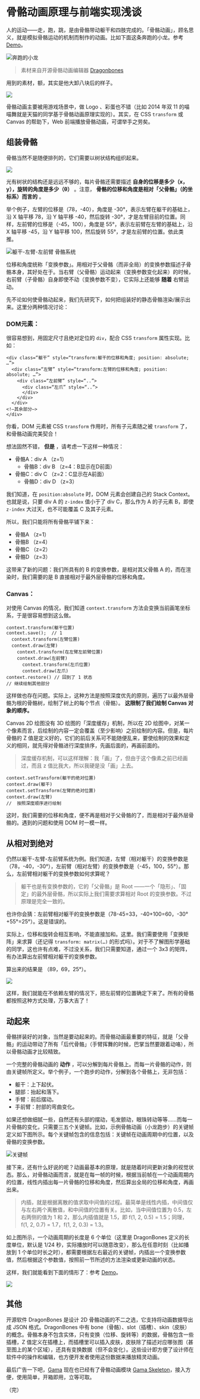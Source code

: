 # 骨骼动画原理与前端实现浅谈

人的运动——走，跑，跳，是由骨骼带动躯干和四肢完成的。「骨骼动画」，顾名思义，就是模拟骨骼运动的机制而制作的动画。比如下面这条奔跑的小龙。参考 [Demo](http://jsbin.com/seyita/1/edit?html,output)。

![奔跑的小龙](http://img.alicdn.com/tps/TB15qLcKFXXXXceXpXXXXXXXXXX-310-270.gif)

> 素材来自开源骨骼动画编辑器 [Dragonbones](http://dragonbones.github.io/)

用到的素材，额，其实是他大卸八块后的样子。

![](http://img.alicdn.com/tps/TB1rZG9KFXXXXX3XFXXXXXXXXXX-369-272.jpg)

骨骼动画主要被用游戏场景中，做 Logo 、彩蛋也不错（比如 2014 年双 11 的喵喵舞就是天猫的同学基于骨骼动画原理实现的）。其实，在 CSS `transform` 或 Canvas 的帮助下，Web 前端播放骨骼动画，可谓举手之劳矣。

## 组装骨骼

骨骼当然不是随便排列的，它们需要以树状结构组织起来。

![](http://img.alicdn.com/tps/TB17XvsKFXXXXXoXXXXXXXXXXXX-500-400.png)

光有树状的结构还是远远不够的，每片骨骼还需要描述 **自身的位移是多少（x，y），旋转的角度是多少（θ）** 。注意， **骨骼的位移和角度是相对「父骨骼」（的坐标系）而言的** 。

举个例子，左臂的位移是（78，-40），角度是 -30°，表示左臂在躯干的基础上，沿 X 轴平移 78，沿 Y 轴平移 -40，然后旋转 -30°，才是左臂目前的位置。同样，左前臂的位移是（-45，100），角度是 55°，表示左前臂在左臂的基础上，沿 X 轴平移 -45，沿 Y 轴平移 100，然后旋转 55°，才是左前臂的位置。依此类推。

![躯干-左臂-左前臂 骨骼系统](http://img.alicdn.com/tps/TB1umjqKFXXXXXeXFXXXXXXXXXX-439-514.png)

位移和角度统称「变换参数」。用相对于父骨骼（而非全局）的变换参数描述子骨骼本身，其好处在于。当右臂（父骨骼）运动起来（变换参数变化起来）的时候，右前臂（子骨骼）自身即使不动（变换参数不变），它实际上还能够 **随着** 右臂运动。

先不论如何使骨骼动起来，我们先研究下，如何把组装好的静态骨骼渲染/展示出来。这里分两种情况讨论：

### DOM元素：

很容易想到，用固定尺寸且绝对定位的 `div`，配合 CSS `transform` 属性实现。比如：

```
<div class=“躯干” style=“transform:躯干的位移和角度; position: absolute; …”>
  <div class=“左臂” style=“transform:左臂的位移和角度; position: absolute; …”>
    <div class=“左前臂” style=“..”>
      <div class=“左爪” style=“..”>
      </div>
    </div>
  </div>
<!—其余部分—>
</div>
```

你看，DOM 元素被 CSS `transform` 作用时，所有子元素随之被 `transform` 了，和骨骼动画完美契合！

想法固然不错， **但是** ，请考虑一下这样一种情况：

- 骨骼A：div A （z=1）
    - 骨骼B：div B （z=4：B显示在D前面） 
- 骨骼C：div C （z=2：C显示在A前面）
    - 骨骼D：div D （z=3）

我们知道，在 `position:absolute` 时，DOM 元素会创建自己的 Stack Context。也就是说，只要 div A 的 `z-index` 值小于了 div C，那么作为 A 的子元素 B，即使 `z-index` 大过天，也不可能覆盖 C 及其子元素。

所以，我们只能将所有骨骼平铺下来：

- 骨骼A （z=1）
- 骨骼B （z=4）
- 骨骼C （z=2）
- 骨骼D （z=3）

这带来了新的问题：我们所具有的 B 的变换参数，是相对其父骨骼 A 的，而在渲染时，我们需要的是 B 直接相对于最外层骨骼的位移和角度。

### Canvas：

对使用 Canvas 的情况，我们知道 `context.transform` 方法会变换当前画笔坐标系，于是很容易想到这么做。

```
context.transform(躯干位置)
context.save();  // 1
  context.transform(左臂位置)
  context.draw(左臂)
    context.transform(在左臂左前臂位置)
    context.draw(左前臂)
      context.transform(左爪位置)
      context.draw(左爪)
context.restore() // 回到了 1 状态
// 继续绘制其他部分
```

这样做也存在问题。实际上，这种方法是按照深度优先的原则，遍历了以最外层骨骼为根的骨骼树，绘制了树上的每个节点（骨骼）。 **这限制了我们绘制 Canvas 对象的顺序。**

Canvas 2D 绘图没有 3D 绘图的「深度缓存」机制，所以在 2D 绘图中，对某一个像素而言，后绘制的内容一定会覆盖（至少影响）之前绘制的内容。但是，每片骨骼的 Z 值是定义好的，它们的前后关系可不能随便乱来，要使绘制的效果和定义的相同，就先得对骨骼进行深度排序，先画后面的，再画前面的。

> 深度缓存机制，可以这样理解：我「画」了，但由于这个像素之前已经画过，而且 z 值比我大，所以我硬是没「画」上去。

```
context.setTransform(躯干的绝对位置)
context.draw(躯干)
context.setTransform(左臂的绝对位置)
context.draw(左臂)
//  按照深度顺序进行绘制
```

这时，我们需要的位移和角度，便不再是相对于父骨骼的了，而是相对于最外层骨骼的。遇到的问题和使用 DOM 时一模一样。

## 从相对到绝对

仍然以躯干-左臂-左前臂系统为例。我们知道，左臂（相对躯干）的变换参数是（78，-40，-30°），左前臂（相对左臂）的变换参数是（-45，100，55°）。那么，左前臂相对躯干的变换参数如何求算呢？

> 躯干也是有变换参数的，它的「父骨骼」是 Root ——一个「隐形」、「固定」的最外层骨骼，所以实际上我们需要求算相对 Root 的变换参数。不过原理是完全一致的。

也许你会猜：左前臂相对躯干的变换参数是（78-45=33，-40+100=60，-30°+55°=25°）。这是错误的。

实际上，位移和旋转会相互影响，不能直接加和。这里。我们需要使用「变换矩阵」来求算（还记得 `transform: matrix(…)` 的形式吗）。对于不了解图形学基础的同学，这也许有点难，不过没关系，我们只需要知道，通过一个 3x3 的矩阵，有办法算出左前臂相对躯干的变换参数。

算出来的结果是 （89，69，25°）。

![](http://img.alicdn.com/tps/TB159_dKFXXXXcgXVXXXXXXXXXX-439-514.png)

这样，我们就能在不依赖左臂的情况下，把左前臂的位置确定下来了。所有的骨骼都按照这种方式处理，万事大吉了！

## 动起来

骨骼拼装好的对象，当然是要动起来的。而骨骼动画最重要的特征，就是「父骨骼」的运动带动了所有「后代骨骼」（手臂挥舞的时候，巴掌当然要跟着动咯），所以骨骼动画才比较精致。

一个完整的骨骼动画的 **动作** ，可以分解到每片骨骼上。而每一片骨骼的动作，则由关键帧所定义。举个例子，一个跑步的动作，分解到各个骨骼上，无非包括：

- 躯干：上下起伏。
- 腿部：抬起和落下。
- 手臂：前后摆动。
- 手前臂：肘部的弯曲变化。

如果还想做细腻一些，自然还有头部的摆动，毛发颤动，眼珠转动等等……而每一片骨骼的变化，只需要三五个关键帧。比如，示例骨骼动画（小龙跑步）的关键帧定义如下图所示。每个关键帧包含的信息包括：关键帧在动画周期中的位置，以及骨骼的变换参数。

![关键帧](http://img.alicdn.com/tps/TB1BqHDKFXXXXaEXXXXXXXXXXXX-546-633.png)

接下来，还有什么好说的呢？动画最基本的原理，就是随着时间更新对象的视觉状态。那么，对骨骼动画而言，就是在每一帧的时候，根据当前帧在一个动画周期内的位置，线性内插出每一片骨骼的位移和角度，然后算出全局的位移和角度，再画出来。

> 内插，就是根据离散的值求取中间值的过程。最简单是线性内插，中间值仅与左右两个离散值，和中间值的位置有关。比如，当中间值位置为 0.5，左右两侧的值为 1 和 2，那么内插值就是 1.5，即 f(1, 2, 0.5) = 1.5；同理，f(1, 2, 0.7) = 1.7，f(1, 2, 0.3) = 1.3。

如上图所示，一个动画周期的长度是 6 个单位（这里是 DragonBones 定义的长度单位，默认是 1/24 秒，实际播放时可以随意改变），那么在任意时刻（比如播放到 1 个单位时长之时），都需要根据左右最近的关键帧，内插出一个变换参数值，然后根据这个参数值，按照前一节所述的方法渲染或更新动画的状态。

这样，我们就能看到下面的情形了：参考 [Demo](http://jsbin.com/seyita/1/edit?html,output)。

![](http://img.alicdn.com/tps/TB15qLcKFXXXXceXpXXXXXXXXXX-310-270.gif)

## 其他

开源软件 DragonBones 是设计 2D 骨骼动画的不二之选，它支持将动画数据导出成 JSON 格式。DragonBones 中有 bone（骨骼）、slot（插槽）、skin（皮肤）的概念。骨骼本身不包含实体，只有变换（位移、旋转等）的数据，骨骼包含一些插槽，Z 值定义在插槽上，而插槽里可以插入皮肤，皮肤除了描述对应哪张图（甚至图上的某个区域），还具有变换数据（但不会变化）。这些设计即方便了设计师在软件中的操作和编辑，也方便开发者使用这份数据来播放精灵动画。

最后广告一下吧，[Gama](http://gama.taobao.net) 现在也已经有了骨骼动画模块 [Gama Skeleton](http://gama.taobao.net/3/detail.html?name=skeleton)，接入方便，使用简单，开箱即用，立等可取。

（完）